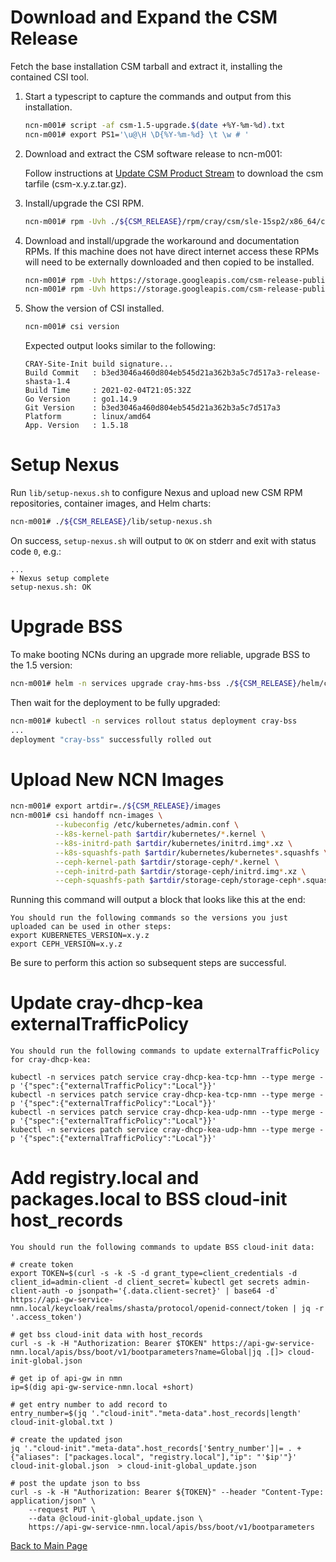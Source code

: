 # Download and Expand the CSM Release

Fetch the base installation CSM tarball and extract it, installing the contained CSI tool.

1. Start a typescript to capture the commands and output from this installation.
   ```bash
   ncn-m001# script -af csm-1.5-upgrade.$(date +%Y-%m-%d).txt
   ncn-m001# export PS1='\u@\H \D{%Y-%m-%d} \t \w # '
   ```
2. Download and extract the CSM software release to ncn-m001:

   Follow instructions at [Update CSM Product Stream](../../../../update_product_stream/index.md) to download the csm tarfile (csm-x.y.z.tar.gz).

3. Install/upgrade the CSI RPM.
   ```bash
   ncn-m001# rpm -Uvh ./${CSM_RELEASE}/rpm/cray/csm/sle-15sp2/x86_64/cray-site-init-*.x86_64.rpm
   ```

4. Download and install/upgrade the workaround and documentation RPMs. If this machine does not have direct internet 
   access these RPMs will need to be externally downloaded and then copied to be installed.
   ```bash
   ncn-m001# rpm -Uvh https://storage.googleapis.com/csm-release-public/shasta-1.5/docs-csm-install/docs-csm-install-latest.noarch.rpm
   ncn-m001# rpm -Uvh https://storage.googleapis.com/csm-release-public/shasta-1.5/csm-install-workarounds/csm-install-workarounds-latest.noarch.rpm
   ```

5. Show the version of CSI installed.
   ```bash
   ncn-m001# csi version
   ```
   
   Expected output looks similar to the following:
   ```
   CRAY-Site-Init build signature...
   Build Commit   : b3ed3046a460d804eb545d21a362b3a5c7d517a3-release-shasta-1.4
   Build Time     : 2021-02-04T21:05:32Z
   Go Version     : go1.14.9
   Git Version    : b3ed3046a460d804eb545d21a362b3a5c7d517a3
   Platform       : linux/amd64
   App. Version   : 1.5.18
    ```


# Setup Nexus

Run `lib/setup-nexus.sh` to configure Nexus and upload new CSM RPM
repositories, container images, and Helm charts:

```bash
ncn-m001# ./${CSM_RELEASE}/lib/setup-nexus.sh
```

On success, `setup-nexus.sh` will output to `OK` on stderr and exit with status
code `0`, e.g.:

```text
...
+ Nexus setup complete
setup-nexus.sh: OK
```

# Upgrade BSS

To make booting NCNs during an upgrade more reliable, upgrade BSS to the 1.5 version:

```bash
ncn-m001# helm -n services upgrade cray-hms-bss ./${CSM_RELEASE}/helm/cray-hms-bss-*.tgz
```

Then wait for the deployment to be fully upgraded:

```bash
ncn-m001# kubectl -n services rollout status deployment cray-bss
...
deployment "cray-bss" successfully rolled out
```

# Upload New NCN Images

```bash
ncn-m001# export artdir=./${CSM_RELEASE}/images
ncn-m001# csi handoff ncn-images \
          --kubeconfig /etc/kubernetes/admin.conf \
          --k8s-kernel-path $artdir/kubernetes/*.kernel \
          --k8s-initrd-path $artdir/kubernetes/initrd.img*.xz \
          --k8s-squashfs-path $artdir/kubernetes/kubernetes*.squashfs \
          --ceph-kernel-path $artdir/storage-ceph/*.kernel \
          --ceph-initrd-path $artdir/storage-ceph/initrd.img*.xz \
          --ceph-squashfs-path $artdir/storage-ceph/storage-ceph*.squashfs
```

Running this command will output a block that looks like this at the end:
```text
You should run the following commands so the versions you just uploaded can be used in other steps:
export KUBERNETES_VERSION=x.y.z
export CEPH_VERSION=x.y.z
```
Be sure to perform this action so subsequent steps are successful.

# Update cray-dhcp-kea externalTrafficPolicy
```text
You should run the following commands to update externalTrafficPolicy for cray-dhcp-kea:

kubectl -n services patch service cray-dhcp-kea-tcp-hmn --type merge -p '{"spec":{"externalTrafficPolicy":"Local"}}'
kubectl -n services patch service cray-dhcp-kea-tcp-nmn --type merge -p '{"spec":{"externalTrafficPolicy":"Local"}}'
kubectl -n services patch service cray-dhcp-kea-udp-nmn --type merge -p '{"spec":{"externalTrafficPolicy":"Local"}}'
kubectl -n services patch service cray-dhcp-kea-udp-hmn --type merge -p '{"spec":{"externalTrafficPolicy":"Local"}}'
```

# Add registry.local and packages.local to BSS cloud-init host_records
```text
You should run the following commands to update BSS cloud-init data:

# create token
export TOKEN=$(curl -s -k -S -d grant_type=client_credentials -d client_id=admin-client -d client_secret=`kubectl get secrets admin-client-auth -o jsonpath='{.data.client-secret}' | base64 -d` https://api-gw-service-nmn.local/keycloak/realms/shasta/protocol/openid-connect/token | jq -r '.access_token')

# get bss cloud-init data with host_records
curl -s -k -H "Authorization: Bearer $TOKEN" https://api-gw-service-nmn.local/apis/bss/boot/v1/bootparameters?name=Global|jq .[]> cloud-init-global.json

# get ip of api-gw in nmn
ip=$(dig api-gw-service-nmn.local +short)

# get entry number to add record to
entry_number=$(jq '."cloud-init"."meta-data".host_records|length' cloud-init-global.txt )

# create the updated json
jq '."cloud-init"."meta-data".host_records['$entry_number']|= . + {"aliases": ["packages.local", "registry.local"],"ip": "'$ip'"}' cloud-init-global.json  > cloud-init-global_update.json

# post the update json to bss
curl -s -k -H "Authorization: Bearer ${TOKEN}" --header "Content-Type: application/json" \
	--request PUT \
	--data @cloud-init-global_update.json \
	https://api-gw-service-nmn.local/apis/bss/boot/v1/bootparameters
```
[Back to Main Page](../../README.md)